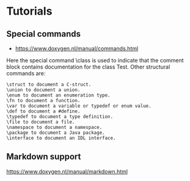# Tutorials

## Special commands

- https://www.doxygen.nl/manual/commands.html

Here the special command \class is used to indicate that the comment block contains documentation for the class Test. Other structural commands are:

    \struct to document a C-struct.
    \union to document a union.
    \enum to document an enumeration type.
    \fn to document a function.
    \var to document a variable or typedef or enum value.
    \def to document a #define.
    \typedef to document a type definition.
    \file to document a file.
    \namespace to document a namespace.
    \package to document a Java package.
    \interface to document an IDL interface.

## Markdown support

https://www.doxygen.nl/manual/markdown.html

